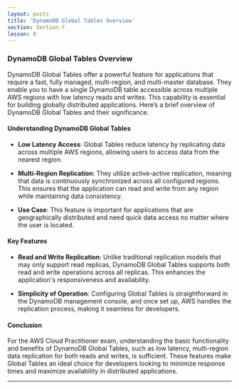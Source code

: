 ```yaml
---
layout: posts
title: 'DynamoDB Global Tables Overview'
section: Section-7
lesson: 8
---
```


### DynamoDB Global Tables Overview

DynamoDB Global Tables offer a powerful feature for applications that require a fast, fully managed, multi-region, and multi-master database. They enable you to have a single DynamoDB table accessible across multiple AWS regions with low latency reads and writes. This capability is essential for building globally distributed applications. Here’s a brief overview of DynamoDB Global Tables and their significance.

<!-- pagebreak -->

#### Understanding DynamoDB Global Tables

- **Low Latency Access**: Global Tables reduce latency by replicating data across multiple AWS regions, allowing users to access data from the nearest region.

- **Multi-Region Replication**: They utilize active-active replication, meaning that data is continuously synchronized across all configured regions. This ensures that the application can read and write from any region while maintaining data consistency.

- **Use Case**: This feature is important for applications that are geographically distributed and need quick data access no matter where the user is located.

#### Key Features

- **Read and Write Replication**: Unlike traditional replication models that may only support read replicas, DynamoDB Global Tables supports both read and write operations across all replicas. This enhances the application's responsiveness and availability.

- **Simplicity of Operation**: Configuring Global Tables is straightforward in the DynamoDB management console, and once set up, AWS handles the replication process, making it seamless for developers.

#### Conclusion

For the AWS Cloud Practitioner exam, understanding the basic functionality and benefits of DynamoDB Global Tables, such as low latency, multi-region data replication for both reads and writes, is sufficient. These features make Global Tables an ideal choice for developers looking to minimize response times and maximize availability in distributed applications.

---
